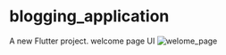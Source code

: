 # blogging_application

A new Flutter project.
welcome page UI
![welome_page](https://user-images.githubusercontent.com/67059146/163180733-05cd57d5-fe3f-49ae-b711-02477adf7b78.png)
